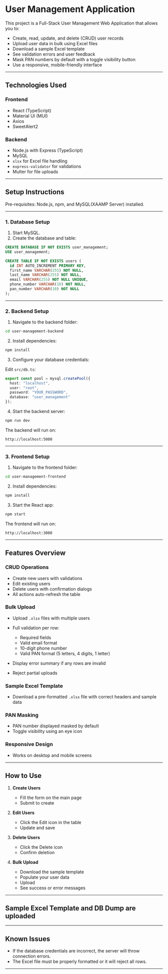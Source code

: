 # User Management Application

This project is a Full-Stack User Management Web Application that allows you to:

* Create, read, update, and delete (CRUD) user records
* Upload user data in bulk using Excel files
* Download a sample Excel template
* See validation errors and user feedback
* Mask PAN numbers by default with a toggle visibility button
* Use a responsive, mobile-friendly interface

---

## Technologies Used

### Frontend

* React (TypeScript)
* Material UI (MUI)
* Axios
* SweetAlert2

### Backend

* Node.js with Express (TypeScript)
* MySQL
* `xlsx` for Excel file handling
* `express-validator` for validations
* Multer for file uploads

---

## Setup Instructions

Pre-requisites: Node.js, npm, and MySQL(XAAMP Server) installed.

---

### 1. Database Setup

1. Start MySQL.
2. Create the database and table:

```sql
CREATE DATABASE IF NOT EXISTS user_management;
USE user_management;

CREATE TABLE IF NOT EXISTS users (
  id INT AUTO_INCREMENT PRIMARY KEY,
  first_name VARCHAR(255) NOT NULL,
  last_name VARCHAR(255) NOT NULL,
  email VARCHAR(255) NOT NULL UNIQUE,
  phone_number VARCHAR(10) NOT NULL,
  pan_number VARCHAR(10) NOT NULL
);
```

---

### 2. Backend Setup

1. Navigate to the backend folder:

```bash
cd user-management-backend
```

2. Install dependencies:

```bash
npm install
```

3. Configure your database credentials:

Edit `src/db.ts`:

```typescript
export const pool = mysql.createPool({
  host: "localhost",
  user: "root",
  password: "YOUR_PASSWORD",
  database: "user_management"
});
```

4. Start the backend server:

```bash
npm run dev
```

The backend will run on:

```
http://localhost:5000
```

---

### 3. Frontend Setup

1. Navigate to the frontend folder:

```bash
cd user-management-frontend
```

2. Install dependencies:

```bash
npm install
```

3. Start the React app:

```bash
npm start
```

The frontend will run on:

```
http://localhost:3000
```

---

## Features Overview

### CRUD Operations

* Create new users with validations
* Edit existing users
* Delete users with confirmation dialogs
* All actions auto-refresh the table

### Bulk Upload

* Upload `.xlsx` files with multiple users
* Full validation per row:

  * Required fields
  * Valid email format
  * 10-digit phone number
  * Valid PAN format (5 letters, 4 digits, 1 letter)
* Display error summary if any rows are invalid
* Reject partial uploads

### Sample Excel Template

* Download a pre-formatted `.xlsx` file with correct headers and sample data

### PAN Masking

* PAN number displayed masked by default
* Toggle visibility using an eye icon

### Responsive Design

* Works on desktop and mobile screens

---

## How to Use

1. **Create Users**

   * Fill the form on the main page
   * Submit to create

2. **Edit Users**

   * Click the Edit icon in the table
   * Update and save

3. **Delete Users**

   * Click the Delete icon
   * Confirm deletion

4. **Bulk Upload**

   * Download the sample template
   * Populate your user data
   * Upload
   * See success or error messages

---

## Sample Excel Template and DB Dump are uploaded

---

## Known Issues

* If the database credentials are incorrect, the server will throw connection errors.
* The Excel file must be properly formatted or it will reject all rows.
  
---
